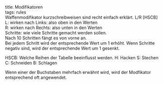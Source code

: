 title: Modifikatoren  
tags: rules  
Waffenmodifikator kurzschreibweisen sind recht einfach erklärt.L/R <Schritte> [HSCB]L: wirken nach Links: also oben in den Werten   R: wirken nach Rechts: also unten in den Werten  Schritte: wie viele Schritte gemacht werden sollen.  Nach 10 Schritten fängt es von vorne an.  Bei jedem Schritt wird der entsprechende Wert um 1 erhöht.Wenn Schritte negativ sind, wird der entsprechende Wert um 1 gesenkt.HSCB: Welche Reihen der Tabelle beeinflusst werden.H: HackenS: StechenC: SchneidenB: SchlagenWenn einer der Buchstaben mehrfach erwähnt wird, wird der Modfikator entsprechend oft angewendet.